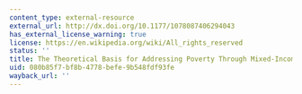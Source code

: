 ```yaml
---
content_type: external-resource
external_url: http://dx.doi.org/10.1177/1078087406294043
has_external_license_warning: true
license: https://en.wikipedia.org/wiki/All_rights_reserved
status: ''
title: The Theoretical Basis for Addressing Poverty Through Mixed-Income Development
uid: 080b85f7-bf8b-4778-befe-9b548fdf93fe
wayback_url: ''
---
```

